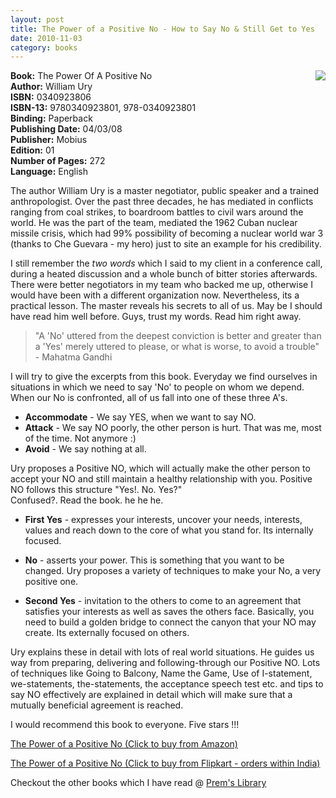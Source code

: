 ```yaml
---
layout: post
title: The Power of a Positive No - How to Say No & Still Get to Yes
date: 2010-11-03
category: books
---
```


<img style="clear: right; float: right; margin-bottom: 1em; margin-left: 1em;" 
src="{{site.url}}/img/the-power-of-a-positive-no-william-ury.jpg"/>   

**Book:** The Power Of A Positive No  
**Author:** William Ury  
**ISBN:** 0340923806  
**ISBN-13:** 9780340923801, 978-0340923801  
**Binding:** Paperback  
**Publishing Date:** 04/03/08  
**Publisher:** Mobius  
**Edition:** 01  
**Number of Pages:** 272  
**Language:** English  
  
The author William Ury is a master negotiator, public speaker and a trained anthropologist. Over the past three decades, he has mediated in conflicts ranging from coal strikes, to boardroom battles to civil wars around the world. He was the part of the team, mediated the 1962 Cuban nuclear missile crisis, which had 99% possibility of becoming a nuclear world war 3 (thanks to Che Guevara - my hero) just to site an example for his credibility.   
  
I still remember the *two words* which I said to my client in a conference call, during a heated discussion and a whole bunch of bitter stories afterwards. There were better negotiators in my team who backed me up, otherwise I would have been with a different organization now. Nevertheless, its a practical lesson. The master reveals his secrets to all of us. May be I should have read him well before. Guys, trust my words. Read him right away.  
  
> "A 'No' uttered from the deepest conviction is better and greater than a 'Yes' merely uttered to please, or what is worse, to avoid a trouble" - Mahatma Gandhi  
  
I will try to give the excerpts from this book. Everyday we find ourselves in situations in which we need to say 'No' to people on whom we depend. When our No is confronted, all of us fall into one of these three A's.  
  
* **Accommodate** - We say YES, when we want to say NO.  
* **Attack** - We say NO poorly, the other person is hurt. That was me, most of the time. Not anymore :)  
* **Avoid** - We say nothing at all.  
  
Ury proposes a Positive NO, which will actually make the other person to accept your NO and still maintain a healthy relationship with you. Positive NO follows this structure "Yes!. No. Yes?"  
Confused?. Read the book. he he he.  
  
* **First Yes** - expresses your interests, uncover your needs, interests, values and reach down to the core of what you stand for. Its internally focused.  
  
* **No** - asserts your power. This is something that you want to be changed. Ury proposes a variety of techniques to make your No, a very positive one.  
  
* **Second Yes** - invitation to the others to come to an agreement that satisfies your interests as well as saves the others face. Basically, you need to build a golden bridge to connect the canyon that your NO may create. Its externally focused on others.  
  
Ury explains these in detail with lots of real world situations. He guides us way from preparing, delivering and following-through our Positive NO. Lots of techniques like Going to Balcony, Name the Game, Use of I-statement, we-statements, the-statements, the acceptance speech test etc. and tips to say NO effectively are explained in detail which will make sure that a mutually beneficial agreement is reached.  
  
I would recommend this book to everyone. Five stars !!!  
  
[The Power of a Positive No (Click to buy from Amazon)](http://www.amazon.com/Power-Positive-No-Still-publication/dp/0340923792?ie=UTF8&amp;tag=booiverea-20&amp;link_code=btl&amp;camp=213689&amp;creative=392969)  
  
[The Power of a Positive No (Click to buy from Flipkart - orders within India)](http://www.flipkart.com/power-positive-no-william-ury-book-0340923806?affid=INPremkblo)  

Checkout the other books which I have read @ [Prem's Library]({{site.url}}/books/)  

